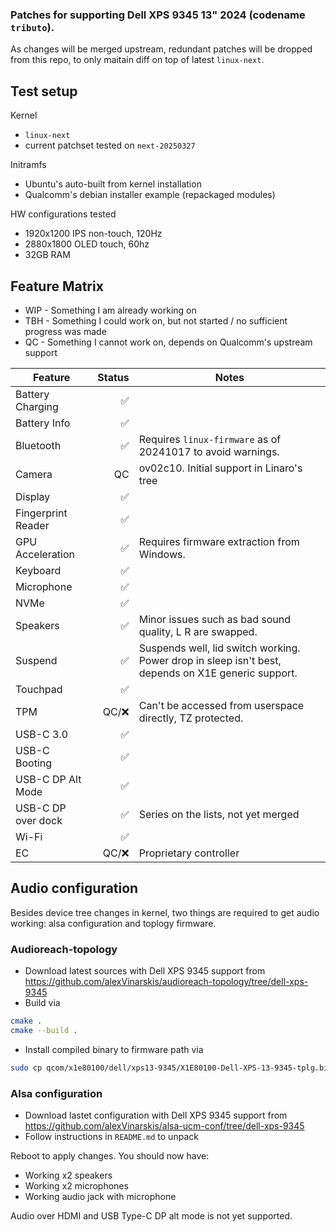 ### Patches for supporting Dell XPS 9345 13" 2024 (codename `tributo`).

As changes will be merged upstream, redundant patches will be dropped from this repo, to only maitain diff on top of latest `linux-next`.

## Test setup
Kernel
* `linux-next`
* current patchset tested on `next-20250327`

Initramfs
* Ubuntu's auto-built from kernel installation
* Qualcomm's debian installer example (repackaged modules)

HW configurations tested
* 1920x1200 IPS non-touch, 120Hz
* 2880x1800 OLED touch, 60hz
* 32GB RAM

## Feature Matrix

* WIP - Something I am already working on
* TBH - Something I could work on, but not started / no sufficient progress was made
* QC  - Something I cannot work on, depends on Qualcomm's upstream support


| Feature                 | Status | Notes                                                                                                        |
| ----------------------- | -----: | ------------------------------------------------------------------------------------------------------------ |
| Battery Charging        |     ✅ |                                                                                                              |
| Battery Info            |     ✅ |                                                                                                              |
| Bluetooth               |     ✅ | Requires `linux-firmware` as of 20241017 to avoid warnings.                                                  |
| Camera                  |     QC | ov02c10. Initial support in Linaro's tree                                                                    |
| Display                 |     ✅ |                                                                                                              |
| Fingerprint Reader      |     ✅ |                                                                                                              |
| GPU Acceleration        |     ✅ | Requires firmware extraction from Windows.                                                                   |
| Keyboard                |     ✅ |                                                                                                              |
| Microphone              |     ✅ |                                                                                                              |
| NVMe                    |     ✅ |                                                                                                              |
| Speakers                |     ✅ | Minor issues such as bad sound quality, L R are swapped.                                                     |
| Suspend                 |     ✅ | Suspends well, lid switch working. Power drop in sleep isn't best, depends on X1E generic support.           |
| Touchpad                |     ✅ |                                                                                                              |
| TPM                     |  QC/❌ | Can't be accessed from userspace directly, TZ protected.                                                     |
| USB-C 3.0               |     ✅ |                                                                                                              |
| USB-C Booting           |     ✅ |                                                                                                              |
| USB-C DP Alt Mode       |     ✅ |                                                                                                              |
| USB-C DP over dock      |     ✅ | Series on the lists, not yet merged                                                                          |
| Wi-Fi                   |     ✅ |                                                                                                              |
| EC                      |  QC/❌ | Proprietary controller

## Audio configuration  

Besides device tree changes in kernel, two things are required to get audio working: alsa configuration and toplogy firmware.

### Audioreach-topology
* Download latest sources with Dell XPS 9345 support from https://github.com/alexVinarskis/audioreach-topology/tree/dell-xps-9345
* Build via
```bash
cmake .
cmake --build .
```
* Install compiled binary to firmware path via
```bash
sudo cp qcom/x1e80100/dell/xps13-9345/X1E80100-Dell-XPS-13-9345-tplg.bin /lib/firmware/updates/qcom/x1e80100/X1E80100-Dell-XPS-13-9345-tplg.bin
```

### Alsa configuration
* Download lastet configuration with Dell XPS 9345 support from https://github.com/alexVinarskis/alsa-ucm-conf/tree/dell-xps-9345
* Follow instructions in `README.md` to unpack

Reboot to apply changes. You should now have:
* Working x2 speakers
* Working x2 microphones
* Working audio jack with microphone

Audio over HDMI and USB Type-C DP alt mode is not yet supported.
